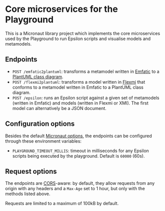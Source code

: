 # Core microservices for the Playground

This is a Micronaut library project which implements the core microservices used by the Playground to run Epsilon scripts and visualise models and metamodels.

## Endpoints

* `POST /emfatic2plantuml`: transforms a metamodel written in [Emfatic](https://eclipse.dev/emfatic/) to a [PlantUML class diagram](https://plantuml.com/class-diagram).
* `POST /flexmi2plantuml`: transforms a model written in [Flexmi](https://eclipse.dev/epsilon/doc/flexmi/) that conforms to a metamodel written in Emfatic to a PlantUML class diagram.
* `POST /epsilon`: runs an Epsilon script against a given set of metamodels (written in Emfatic) and models (written in Flexmi or XMI). The first model can alternatively be a JSON document.

## Configuration options

Besides the default [Micronaut options](https://docs.micronaut.io/latest/guide/index.html), the endpoints can be configured through these environment variables:

* `PLAYGROUND_TIMEOUT_MILLIS`: timeout in milliseconds for any Epsilon scripts being executed by the playground. Default is `60000` (60s).

## Request options

The endpoints are [CORS](https://fetch.spec.whatwg.org/)-aware: by default, they allow requests from any origin with any headers and a `Max-Age` set to 1 hour, but only with the methods listed above.

Requests are limited to a maximum of 100kB by default.

